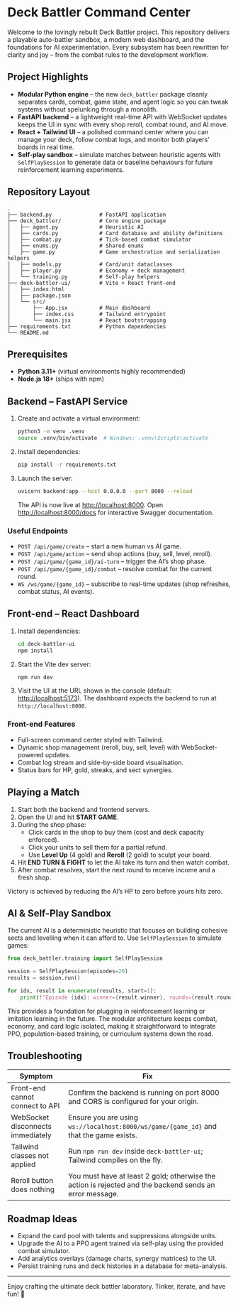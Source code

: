 # Deck Battler Command Center

Welcome to the lovingly rebuilt Deck Battler project. This repository delivers a playable auto-battler sandbox, a modern web dashboard, and the foundations for AI experimentation. Every subsystem has been rewritten for clarity and joy – from the combat rules to the development workflow.

## Project Highlights

- **Modular Python engine** – the new `deck_battler` package cleanly separates cards, combat, game state, and agent logic so you can tweak systems without spelunking through a monolith.
- **FastAPI backend** – a lightweight real-time API with WebSocket updates keeps the UI in sync with every shop reroll, combat round, and AI move.
- **React + Tailwind UI** – a polished command center where you can manage your deck, follow combat logs, and monitor both players’ boards in real time.
- **Self-play sandbox** – simulate matches between heuristic agents with `SelfPlaySession` to generate data or baseline behaviours for future reinforcement learning experiments.

## Repository Layout

```
.
├── backend.py               # FastAPI application
├── deck_battler/            # Core engine package
│   ├── agent.py             # Heuristic AI
│   ├── cards.py             # Card database and ability definitions
│   ├── combat.py            # Tick-based combat simulator
│   ├── enums.py             # Shared enums
│   ├── game.py              # Game orchestration and serialization helpers
│   ├── models.py            # Card/unit dataclasses
│   ├── player.py            # Economy + deck management
│   └── training.py          # Self-play helpers
├── deck-battler-ui/         # Vite + React front-end
│   ├── index.html
│   ├── package.json
│   └── src/
│       ├── App.jsx          # Main dashboard
│       ├── index.css        # Tailwind entrypoint
│       └── main.jsx         # React bootstrapping
├── requirements.txt         # Python dependencies
└── README.md
```

## Prerequisites

- **Python 3.11+** (virtual environments highly recommended)
- **Node.js 18+** (ships with npm)

## Backend – FastAPI Service

1. Create and activate a virtual environment:

   ```bash
   python3 -m venv .venv
   source .venv/bin/activate  # Windows: .venv\Scripts\activate
   ```

2. Install dependencies:

   ```bash
   pip install -r requirements.txt
   ```

3. Launch the server:

   ```bash
   uvicorn backend:app --host 0.0.0.0 --port 8000 --reload
   ```

   The API is now live at <http://localhost:8000>. Open <http://localhost:8000/docs> for interactive Swagger documentation.

### Useful Endpoints

- `POST /api/game/create` – start a new human vs AI game.
- `POST /api/game/action` – send shop actions (buy, sell, level, reroll).
- `POST /api/game/{game_id}/ai-turn` – trigger the AI’s shop phase.
- `POST /api/game/{game_id}/combat` – resolve combat for the current round.
- `WS /ws/game/{game_id}` – subscribe to real-time updates (shop refreshes, combat status, AI events).

## Front-end – React Dashboard

1. Install dependencies:

   ```bash
   cd deck-battler-ui
   npm install
   ```

2. Start the Vite dev server:

   ```bash
   npm run dev
   ```

3. Visit the UI at the URL shown in the console (default: <http://localhost:5173>). The dashboard expects the backend to run at `http://localhost:8000`.

### Front-end Features

- Full-screen command center styled with Tailwind.
- Dynamic shop management (reroll, buy, sell, level) with WebSocket-powered updates.
- Combat log stream and side-by-side board visualisation.
- Status bars for HP, gold, streaks, and sect synergies.

## Playing a Match

1. Start both the backend and frontend servers.
2. Open the UI and hit **START GAME**.
3. During the shop phase:
   - Click cards in the shop to buy them (cost and deck capacity enforced).
   - Click your units to sell them for a partial refund.
   - Use **Level Up** (4 gold) and **Reroll** (2 gold) to sculpt your board.
4. Hit **END TURN & FIGHT** to let the AI take its turn and then watch combat.
5. After combat resolves, start the next round to receive income and a fresh shop.

Victory is achieved by reducing the AI’s HP to zero before yours hits zero.

## AI & Self-Play Sandbox

The current AI is a deterministic heuristic that focuses on building cohesive sects and levelling when it can afford to. Use `SelfPlaySession` to simulate games:

```python
from deck_battler.training import SelfPlaySession

session = SelfPlaySession(episodes=20)
results = session.run()

for idx, result in enumerate(results, start=1):
    print(f"Episode {idx}: winner={result.winner}, rounds={result.rounds}, damage={result.damage_dealt}")
```

This provides a foundation for plugging in reinforcement learning or imitation learning in the future. The modular architecture keeps combat, economy, and card logic isolated, making it straightforward to integrate PPO, population-based training, or curriculum systems down the road.

## Troubleshooting

| Symptom | Fix |
| --- | --- |
| Front-end cannot connect to API | Confirm the backend is running on port 8000 and CORS is configured for your origin. |
| WebSocket disconnects immediately | Ensure you are using `ws://localhost:8000/ws/game/{game_id}` and that the game exists. |
| Tailwind classes not applied | Run `npm run dev` inside `deck-battler-ui`; Tailwind compiles on the fly. |
| Reroll button does nothing | You must have at least 2 gold; otherwise the action is rejected and the backend sends an error message. |

## Roadmap Ideas

- Expand the card pool with talents and suppressions alongside units.
- Upgrade the AI to a PPO agent trained via self-play using the provided combat simulator.
- Add analytics overlays (damage charts, synergy matrices) to the UI.
- Persist training runs and deck histories in a database for meta-analysis.

---

Enjoy crafting the ultimate deck battler laboratory. Tinker, iterate, and have fun! 💜
